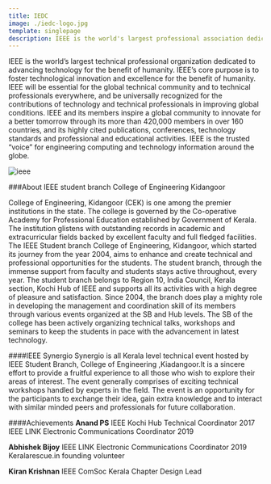 ```yaml
---
title: IEDC
image: ./iedc-logo.jpg
template: singlepage
description: IEEE is the world's largest professional association dedicated to advancing technological innovation and excellence for the benefit of humanity.
---
```

IEEE is the world’s largest technical professional organization dedicated to advancing technology for the benefit of humanity. IEEE’s core purpose is to foster technological innovation and excellence for the benefit of humanity. IEEE will be essential for the global technical community and to technical professionals everywhere, and be universally recognized for the contributions of technology and technical professionals in improving global conditions. IEEE and its members inspire a global community to innovate for a better tomorrow through its more than 420,000 members in over 160 countries, and its highly cited publications, conferences, technology standards and professional and educational activities. IEEE is the trusted “voice” for engineering computing and technology information around the globe.

![ieee](execom.jpg)

###About IEEE student branch College of Engineering Kidangoor

College of Engineering, Kidangoor (CEK) is one among the premier institutions in the state. The college is governed by the Co-operative Academy for Professional Education established by Government of Kerala. The institution glistens with outstanding records in academic and extracurricular fields backed by excellent faculty and full fledged facilities.
The IEEE Student branch College of Engineering, Kidangoor, which started its journey from the year 2004, aims to enhance and create technical and professional opportunities for the students. The student branch, through the immense support from faculty and students stays active throughout, every year.
The student branch belongs to Region 10, India Council, Kerala section, Kochi Hub of IEEE and supports all its activities with a high degree of pleasure and satisfaction. Since 2004, the branch does play a mighty role in developing the management and coordination skill of its members through various events organized at the SB and Hub levels. The SB of the college has been actively organizing technical talks, workshops and seminars to keep the students in pace with the advancement in latest technology.

####IEEE Synergio
Synergio  is   all Kerala level technical event hosted by IEEE Student Branch, College of Engineering ,Kiadangoor.It is a sincere effort to provide a fruitful experience to all those who wish to explore their areas of interest. The event generally comprises of exciting technical workshops handled by experts in the field.
The event is an opportunity for the participants to exchange their idea, gain extra knowledge and to interact with similar minded peers and professionals for future collaboration.

####Achievements
**Anand PS**
IEEE Kochi Hub Technical Coordinator 2017
IEEE LINK Electronic Communications Coordinator 2019

**Abhishek Bijoy**
IEEE LINK Electronic Communications Coordinator 2019
Keralarescue.in founding volunteer

**Kiran Krishnan**
IEEE ComSoc Kerala Chapter Design Lead

